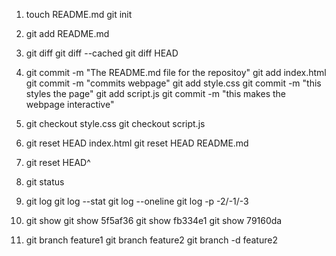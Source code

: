 1. touch README.md
   git init

2. git add README.md

3. git diff
   git diff --cached
   git diff HEAD

4. git commit -m "The README.md file for the repositoy"
   git add index.html
   git commit -m "commits webpage"
   git add style.css
   git commit -m "this styles the page"
   git add script.js
   git commit -m "this makes the webpage interactive"

5. git checkout style.css
   git checkout script.js

6. git reset HEAD index.html
   git reset HEAD README.md

7. git reset HEAD^

8. git status

9. git log
   git log --stat
   git log --oneline
   git log -p -2/-1/-3

10. git show <commit-hash>
    git show 5f5af36
    git show fb334e1
    git show 79160da

11. git branch feature1
    git branch feature2
    git branch -d feature2